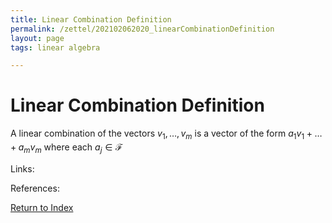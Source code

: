 ```yaml
---
title: Linear Combination Definition
permalink: /zettel/202102062020_linearCombinationDefinition
layout: page
tags: linear algebra

---
```

# Linear Combination Definition

A linear combination of the vectors $v_1, \ldots, v_m$ is a vector of the form $a_1 v_1 + \ldots + a_m v_m$ where
each $a_j \in \mathcal{F}$

Links: 

References: 

[Return to Index](index)